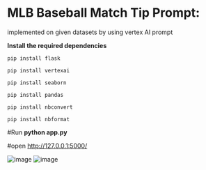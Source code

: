 <h1>MLB Baseball Match Tip Prompt:</h1>

implemented on given datasets by using vertex AI prompt

**Install the required dependencies**

`pip install flask`

`pip install vertexai`

`pip install seaborn`

`pip install pandas`

`pip install nbconvert`

`pip install nbformat`

#Run **python app.py**

#open http://127.0.0.1:5000/

![image](https://github.com/user-attachments/assets/06da2731-a68e-44a8-a8ce-f7e2d5732a6b)
![image](https://github.com/user-attachments/assets/b30b4486-0d71-46ab-a393-033f8d659a3c)

